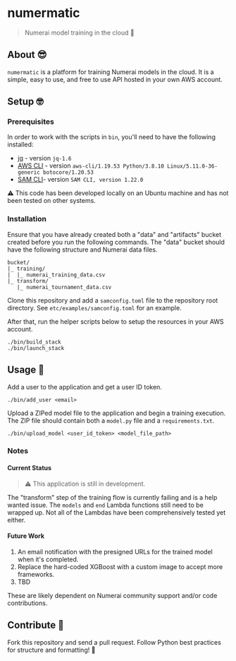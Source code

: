 # numermatic

> Numerai model training in the cloud :robot:  

## About :sunglasses:

`numermatic` is a platform for training Numerai models in the cloud. It is a simple, easy to use, and free to use API hosted in your own AWS account.

## Setup :nerd_face:

### Prerequisites

In order to work with the scripts in `bin`, you'll need to have the following installed:  

- [jq](https://stedolan.github.io/jq/) - version `jq-1.6`  
- [AWS CLI](https://aws.amazon.com/cli/) - version `aws-cli/1.19.53 Python/3.8.10 Linux/5.11.0-36-generic botocore/1.20.53`  
- [SAM CLI](https://docs.aws.amazon.com/serverless-application-model/latest/developerguide/serverless-sam-cli-install-linux.html)- version `SAM CLI, version 1.22.0`  

:warning: This code has been developed locally on an Ubuntu machine and has not been tested on other systems.  

### Installation

Ensure that you have already created both a "data" and "artifacts" bucket created before you run the following commands. The "data" bucket should have the following structure and Numerai data files.  

```
bucket/
|_ training/
|  |_ numerai_training_data.csv
|_ transform/
   |_ numerai_tournament_data.csv
```

Clone this repository and add a `samconfig.toml` file to the repository root directory. See `etc/examples/samconfig.toml` for an example.  

After that, run the helper scripts below to setup the resources in your AWS account.  

```
./bin/build_stack
./bin/launch_stack
```

## Usage :partying_face:

Add a user to the application and get a user ID token.  

```
./bin/add_user <email>
```

Upload a ZIPed model file to the application and begin a training execution. The ZIP file should contain both a `model.py` file and a `requirements.txt`.  

```
./bin/upload_model <user_id_token> <model_file_path>
```

### Notes

#### Current Status

> :warning: This application is still in development.  

The "transform" step of the training flow is currently failing and is a help wanted issue. The `models` and `end` Lambda functions still need to be wrapped up. Not all of the Lambdas have been comprehensively tested yet either.  

#### Future Work

1. An email notification with the presigned URLs for the trained model when it's completed.  
2. Replace the hard-coded XGBoost with a custom image to accept more frameworks.  
3. TBD

These are likely dependent on Numerai community support and/or code contributions.  

## Contribute :zany_face:

Fork this repository and send a pull request. Follow Python best practices for structure and formatting! :tada:  